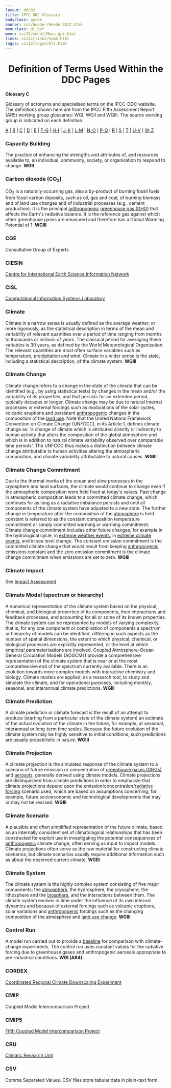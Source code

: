 ```yaml
---
layout: ddc02
title: IPCC DDC Glossary
bodyclass: guide
banner: ssi/header/Header2012.html
menuclass: gl_def
menu: ssi12/menu1/Menu_gui.html
links: ssi12/links/home.html
logos: ssi12/logos/All.html
---
```


<div id="content">

 <div id="pagetit">
   <h1 align="center">Definition of Terms Used Within the DDC Pages</h1>
 </div>
   <!-- End of Page Title Block -->
<p> <b>Glossary C</b></p>
<p> Glossary of acronyms and specialised terms on the IPCC-DDC website. <br> The definitions shown here are from the IPCC Fifth Assessment Report (AR5) working group glossaries: WGI, WGII and WGIII.  The source working group is indicated on each definition.</p>
<p>
<a href="glossary_a.html">A</a>
| <a href="glossary_b.html">B</a>
| <a href="glossary_c.html">C</a>
| <a href="glossary_d.html">D</a>
| <a href="glossary_e.html">E</a>
| <a href="glossary_fg.html">F-G</a>
| <a href="glossary_hi.html">H-I</a>
| <a href="glossary_jk.html">J-K</a>
| <a href="glossary_lm.html">L-M</a>
| <a href="glossary_no.html">N-O</a>
| <a href="glossary_pq.html">P-Q</a>
| <a href="glossary_r.html">R</a>
| <a href="glossary_s.html">S</a>
| <a href="glossary_t.html">T</a>
| <a href="glossary_uv.html">U-V</a>
| <a href="glossary_wz.html">W-Z</a>

</p>
<p>
<a name="capacityBuilding"></a>
<h3>Capacity Building</h3><p>The practice of enhancing the strengths and attributes of, and resources available to, an individual, community, society, or organisation to respond to change. <b>WGII</b></p>
<a name="co2"></a>
<h3>Carbon dioxode (CO<sub>2</sub>)</h3><p>CO<sub>2</sub> is a naturally occurring gas, also a by-product of burning fossil fuels from fossil carbon deposits, such as oil, gas and coal, of burning biomass and of land use changes and of industrial processes (e.g., cement production). It is the principal <a href="glossary_a.html#anthropogenic">anthropogenic</a>  <a href="glossary_fg.html#greenhouseGas">greenhouse gas (GHG)</a> that affects the Earth's radiative balance. It is the reference gas against which other greenhouse gases are measured and therefore has a Global Warming Potential of 1. <b>WGIII</b></p>
<a name="cge"></a>
<h3>CGE</h3><p>Consultative Group of Experts</p>
<a name="ciesin"></a>
<h3>CIESIN</h3><p><a href="http://ciesin.columbia.edu/" target="_blank">Centre for International Earth Science Information Network</a></p>
<a name="cisl"></a>
<h3>CISL</h3><p><a href="http://www2.cisl.ucar.edu/" target="_blank">Computational Information Systems Laboratory </a></p>
<a name="climate"></a>
<h3>Climate</h3><p>Climate in a narrow sense is usually defined as the average weather, or more rigorously, as the statistical description in terms of the mean and variability of relevant quantities over a period of time ranging from months to thousands or millions of years. The classical period for averaging these variables is 30 years, as defined by the World Meteorological Organization. The relevant quantities are most often surface variables such as temperature, precipitation and wind. Climate in a wider sense is the state, including a statistical description, of the climate system. <b>WGIII</b></p>
<a name="climateChange"></a>
<h3>Climate Change</h3><p>Climate change refers to a change in the state of the climate that can be identified (e.g., by using statistical tests) by changes in the mean and/or the variability of its properties, and that persists for an extended period, typically decades or longer. Climate change may be due to natural internal processes or external forcings such as modulations of the solar cycles, volcanic eruptions and persistent <a href="glossary_a.html#anthropogenic">anthropogenic</a> changes in the composition of the <a href="glossary_a.html#atmosphere>atmosphere</a> or in <a href="glossary_lm.html#landUse">land use</a>. Note that the United Nations Framework Convention on Climate Change (UNFCCC), in its Article 1, defines climate change as: 'a change of climate which is attributed directly or indirectly to human activity that alters the composition of the global atmosphere and which is in addition to natural climate variability observed over comparable time periods'. The UNFCCC thus makes a distinction between climate change attributable to human activities altering the atmospheric composition, and climate variability attributable to natural causes. <b>WGIII</b></p>
<a name="climateChangeCommitment"></a>
<h3>Climate Change Commitment</h3><p>Due to the thermal inertia of the ocean and slow processes in the cryosphere and land surfaces, the climate would continue to change even if the atmospheric composition were held fixed at today's values. Past change in atmospheric composition leads to a committed climate change, which continues for as long as a radiative imbalance persists and until all components of the climate system have adjusted to a new state.
The further change in temperature after the composition of the <a href="glossary_a.html#atmosphere">atmosphere</a> is held constant is referred to as the constant composition temperature commitment or simply committed warming or warming commitment.
Climate change commitment includes other future changes, for example in the hydrological cycle, in <a href="glossary_e.html#extremeWeather">extreme weather events</a>, in <a href="glossary_e.html#extremeClimate">extreme climate events</a>, and in sea level change.  The constant emission commitment is the committed climate change that would result from keeping <a href="glossary_a.html#anthropogenic">anthropogenic</a> emissions constant and the zero emission commitment is the climate change commitment when emissions are set to zero. <b>WGIII</b></p>
<a name="climateImpact"></a>
<h3>Climate Impact</h3><p>See <a href="glossary_hi.html#impactAssessment">Impact Assessment</a></p>
<a name="climateModel"></a>
<h3>Climate Model (spectrum or hierarchy)</h3><p>A numerical representation of the climate system based on the physical, chemical, and biological properties of its components, their interactions and feedback processes, and accounting for all or some of its known properties. The climate system can be represented by models of varying complexity, that is, for any one component or combination of components a spectrum or hierarchy of models can be identified, differing in such aspects as the number of spatial dimensions, the extent to which physical, chemical, or biological processes are explicitly represented, or the level at which empirical parameterisations are involved. Coupled Atmosphere-Ocean General Circulation Models (AOGCMs) provide a comprehensive representation of the climate system that is near or at the most comprehensive end of the spectrum currently available. There is an evolution towards more complex models with interactive chemistry and biology. Climate models are applied, as a research tool, to study and simulate the climate, and for operational purposes, including monthly, seasonal, and interannual climate predictions. <b>WGIII</b></p>
<a name="climatePrediction"></a>
<h3>Climate Prediction</h3><p>A climate prediction or climate forecast is the result of an attempt to produce (starting from a particular state of the climate system) an estimate of the actual evolution of the climate in the future, for example, at seasonal, interannual or long-term time scales. Because the future evolution of the climate system may be highly sensitive to initial conditions, such predictions are usually probabilistic in nature. <b>WGIII</b></p>
<a name="climateProjection"></a>
<h3>Climate Projection</h3><p>A climate projection is the simulated response of the climate system to a scenario of future emission or concentration of <a href="glossary_fg.html#greenhouseGas">greenhouse gases (GHGs)</a> and <a href="glossary_a.html#aerosols">aerosols</a>, generally derived using climate models. Climate projections are distinguished from climate predictions in order to emphasize that climate projections depend upon the emission/concentration/<a href="glossary_r.html#radiativeForcing">radiative forcing</a> scenario used, which are based on assumptions concerning, for example, future socioeconomic and technological developments that may or may not be realised. <b>WGIII</b></p>
<a name="climateScenario"></a>
<h3>Climate Scenario</h3><p>A plausible and often simplified representation of the future climate, based on an internally consistent set of climatological relationships that has been constructed for explicit use in investigating the potential consequences of <a href="glossary_a.html#anthropogenic">anthropogenic</a> climate change, often serving as input to impact models. Climate projections often serve as the raw material for constructing climate scenarios, but climate scenarios usually require additional information such as about the observed current climate. <b>WGIII</b></p>
<a name="climateSystem"></a>
<h3>Climate System</h3><p>The climate system is the highly complex system consisting of five major components: the <a href="glossary_a.html#atmosphere">atmosphere</a>, the hydrosphere, the cryosphere, the lithosphere and the <a href="glossary_b.html#biosphere">biosphere</a>, and the interactions between them.  The climate system evolves in time under the influence of its own internal dynamics and because of external forcings such as volcanic eruptions, solar variations and <a href="glossary_a.html#anthropogenic">anthropogenic</a> forcings such as the changing composition of the atmosphere and <a href="glossary_lm.html#landUseChange">land use change</a>. <b>WGIII</b></p>
<a name="controlRun"></a>
<h3>Control Run</h3><p>A model run carried out to provide a <a href="glossary_b.html#baseline">baseline</a> for comparison with climate-change experiments. The control run uses constant values for the radiative forcing due to greenhouse gases and anthropogenic aerosols appropriate to pre-industrial conditions. <b>WGI (AR4)</b></p>
<a name="cordex"></a>
<h3>CORDEX</h3><p><a href="http://www.cordex.org">Coordinated Regional Climate Downscaling Experiment</a></p>
<a name="cmip"></a>
<h3>CMIP</h3><p>Coupled Model Intercomparison Project</p>
<a name="cmip5"></a>
<h3>CMIP5</h3><p><a href="http://cmip-pcmdi.llnl.gov/cmip5/" target="_blank">Fifth Coupled Model Intercomparison Project</a></p>
<a name="cru"></a>
<h3>CRU</h3><p><a href="http://www.cru.uea.ac.uk/" target="_blank">Climatic Research Unit</a></p>
<!--<h3>CSU</h3><p> </p>-->
<a name="csv"></a>
<h3>CSV</h3><p>Comma Separated Values. CSV files store tabular data in plain-text form.</p>
</p>
 </div><!-- End demo -->

   

